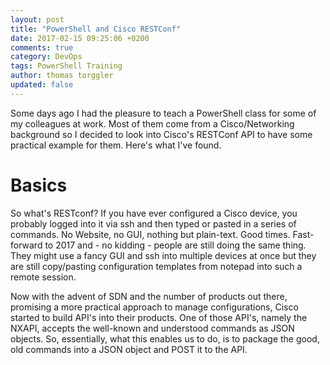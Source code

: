 ```yaml
---
layout: post
title: "PowerShell and Cisco RESTConf"
date: 2017-02-15 09:25:06 +0200
comments: true
category: DevOps
tags: PowerShell Training
author: thomas torggler
updated: false
---
```

<!-- 

Update meta-information in Front Matter.
Use "updated: 2016-10-10" to indicate a post has been modified after initial publishing.

category: use a single-value category 
tags: use a space-separated list of tags

-->

Some days ago I had the pleasure to teach a PowerShell class for some of my colleagues at work. Most of them come from a Cisco/Networking background so I decided to look into Cisco's RESTConf API to have some practical example for them. Here's what I've found.

<!-- more -->

# Basics
So what's RESTconf? If you have ever configured a Cisco device, you probably logged into it via ssh and then typed or pasted in a series of commands. No Website, no GUI, nothing but plain-text. Good times.
Fast-forward to 2017 and - no kidding - people are still doing the same thing. They might use a fancy GUI and ssh into multiple devices at once but they are still copy/pasting configuration templates from notepad into such a remote session. 

Now with the advent of SDN and the number of products out there, promising a more practical approach to manage configurations, Cisco started to build API's into their products. One of those API's, namely the NXAPI, accepts the well-known and understood commands as JSON objects. So, essentially, what this enables us to do, is to package the good, old commands into a JSON object and POST it to the API.



